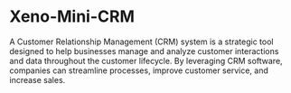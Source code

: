 # Xeno-Mini-CRM
A Customer Relationship Management (CRM) system is a strategic tool designed to help businesses manage and analyze customer interactions and data throughout the customer lifecycle. By leveraging CRM software, companies can streamline processes, improve customer service, and increase sales. 
